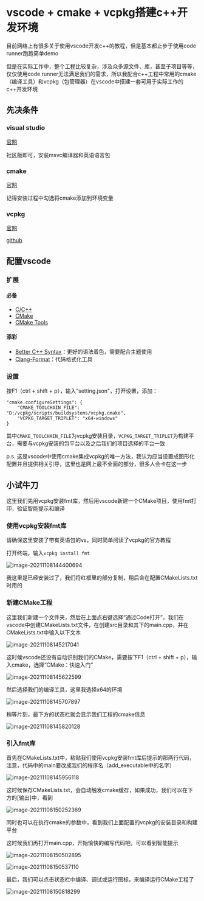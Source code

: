 # vscode + cmake + vcpkg搭建c++开发环境

目前网络上有很多关于使用vscode开发c++的教程，但是基本都止步于使用code runner跑跑简单demo

但是在实际工作中，整个工程比较复杂，涉及众多源文件、库，甚至子项目等等，仅仅使用code runner无法满足我们的需求，所以我配合c++工程中常用的cmake（编译工具）和vcpkg（包管理器）在vscode中搭建一套可用于实际工作的c++开发环境

## 先决条件

### visual studio

[官网](https://visualstudio.microsoft.com/zh-hans/)

社区版即可，安装msvc编译器和英语语言包

### cmake

[官网](https://cmake.org/)

记得安装过程中勾选将cmake添加到环境变量

### vcpkg

[官网](https://vcpkg.io/)

[github](https://github.com/microsoft/vcpkg)

## 配置vscode

### 扩展

#### 必备

* [C/C++](C/C++)
* [CMake](https://marketplace.visualstudio.com/items?itemName=twxs.cmake)
* [CMake Tools](https://marketplace.visualstudio.com/items?itemName=ms-vscode.cmake-tools)

#### 添彩

* [Better C++ Syntax](https://marketplace.visualstudio.com/items?itemName=jeff-hykin.better-cpp-syntax)：更好的语法着色，需要配合主题使用
* [Clang-Format](https://marketplace.visualstudio.com/items?itemName=xaver.clang-format)：代码格式化工具

### 设置

按F1（ctrl + shift + p），输入“setting.json"，打开设置，添加：

```
"cmake.configureSettings": {
    "CMAKE_TOOLCHAIN_FILE": "D:/vcpkg/scripts/buildsystems/vcpkg.cmake",
    "VCPKG_TARGET_TRIPLET": "x64-windows"
}
```

其中`CMAKE_TOOLCHAIN_FILE`为vcpkg安装目录，`VCPKG_TARGET_TRIPLET`为构建平台，需要与vcpkg安装的包平台以及之后我们的项目选择的平台一致

p.s. 这是vscode中使用cmake集成vcpkg的唯一方法，我认为应当设置成图形化配置并且提供相关引导，这里也是网上最不全面的部分，很多人会卡在这一步

## 小试牛刀

这里我们先用vcpkg安装fmt库，然后用vscode新建一个CMake项目，使用fmt打印，验证智能提示和编译

### 使用vcpkg安装fmt库

请确保这里安装了带有英语包的vs，同时简单阅读了vcpkg的官方教程

打开终端，输入`vcpkg install fmt`

![image-20211108144400694](readme.assets/image-20211108144400694.png)

我这里是已经安装过了，我们将红框里的部分复制，稍后会在配置CMakeLists.txt时用的

### 新建CMake工程

这里我们新建一个文件夹，然后在上面点右键选择“通过Code打开”，我们在vscode中创建CMakeLists.txt文件，在创建src目录和其下的main.cpp，并在CMakeLists.txt中输入以下文本

![image-20211108145217041](readme.assets/image-20211108145217041.png)

这时候vscode还没有自动识别我们的CMake，需要按下F1（ctrl + shift + p），输入cmake，选择“CMake：快速入门”

![image-20211108145622599](readme.assets/image-20211108145622599.png)

然后选择我们的编译工具，这里我选择x64的环境

![image-20211108145707897](readme.assets/image-20211108145707897.png)

稍等片刻，最下方的状态栏就会显示我们工程的cmake信息

![image-20211108145820128](readme.assets/image-20211108145820128.png)

### 引入fmt库

首先在CMakeLists.txt中，粘贴我们使用vcpkg安装fmt库后提示的那两行代码，注意，代码中的main要改成我们的程序名（add_executable中的名字）

![image-20211108145956118](readme.assets/image-20211108145956118.png)

这时候保存CMakeLists.txt，会自动触发cmake缓存，如果成功，我们可以在下方的[输出]中，看到

![image-20211108150252369](readme.assets/image-20211108150252369.png)

同时也可以在执行cmake的参数中，看到我们上面配置的vcpkg的安装目录和构建平台

这时候我们再打开main.cpp，开始愉快的编写代码吧，可以看到智能提示

![image-20211108150502895](readme.assets/image-20211108150502895.png)

![image-20211108150537110](readme.assets/image-20211108150537110.png)

最后，我们可以点击状态栏中编译、调试或运行图标，来编译运行CMake工程了

![image-20211108150818299](readme.assets/image-20211108150818299.png)
